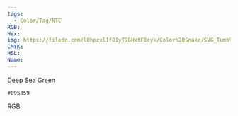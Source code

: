 ```yaml
---
tags:
  - Color/Tag/NTC
RGB:
Hex:
img: https://filedn.com/l0hpzxl1f01yT7GHxtF8cyk/Color%20Snake/SVG_Tumb%20Mass%20No%20Name/095859.svg
CMYK:
HSL:
Name:
---
```

Deep Sea Green
```palette
#095859
```
RGB
